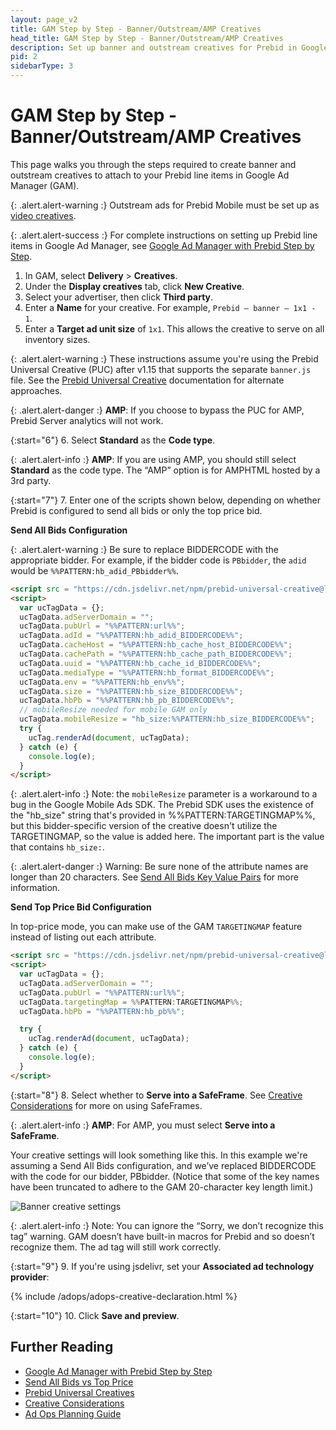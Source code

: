 ```yaml
---
layout: page_v2
title: GAM Step by Step - Banner/Outstream/AMP Creatives
head_title: GAM Step by Step - Banner/Outstream/AMP Creatives
description: Set up banner and outstream creatives for Prebid in Google Ad Manager.
pid: 2
sidebarType: 3
---
```


# GAM Step by Step - Banner/Outstream/AMP Creatives

This page walks you through the steps required to create banner and outstream creatives to attach to your Prebid line items in Google Ad Manager (GAM).

{: .alert.alert-warning :}
Outstream ads for Prebid Mobile must be set up as [video creatives](/adops/setting-up-prebid-video-in-dfp.html).

{: .alert.alert-success :}
For complete instructions on setting up Prebid line items in Google Ad Manager, see [Google Ad Manager with Prebid Step by Step](/adops/step-by-step.html).

1. In GAM, select **Delivery** > **Creatives**.
2. Under the **Display creatives** tab, click **New Creative**.
3. Select your advertiser, then click **Third party**.
4. Enter a **Name** for your creative. For example, `Prebid – banner – 1x1 - 1`.
5. Enter a **Target ad unit size** of `1x1`. This allows the creative to serve on all inventory sizes.

{: .alert.alert-warning :}
These instructions assume you're using the Prebid Universal Creative (PUC) after v1.15 that supports the separate `banner.js` file. See the [Prebid Universal Creative](/overview/prebid-universal-creative.html) documentation for alternate approaches.

{: .alert.alert-danger :}
**AMP**: If you choose to bypass the PUC for AMP, Prebid Server analytics will not work.

{:start="6"}
6. Select **Standard** as the **Code type**.

{: .alert.alert-info :}
**AMP**: If you are using AMP, you should still select **Standard** as the code type. The “AMP” option is for AMPHTML hosted by a 3rd party.

{:start="7"}
7. Enter one of the scripts shown below, depending on whether Prebid is configured to send all bids or only the top price bid.

**Send All Bids Configuration**

{: .alert.alert-warning :}
Be sure to replace BIDDERCODE with the appropriate bidder. For example, if the bidder code is `PBbidder`, the `adid` would be `%%PATTERN:hb_adid_PBbidder%%`.

```html
<script src = "https://cdn.jsdelivr.net/npm/prebid-universal-creative@latest/dist/%%PATTERN:hb_format%%.js"></script>
<script>
  var ucTagData = {};
  ucTagData.adServerDomain = "";
  ucTagData.pubUrl = "%%PATTERN:url%%";
  ucTagData.adId = "%%PATTERN:hb_adid_BIDDERCODE%%";
  ucTagData.cacheHost = "%%PATTERN:hb_cache_host_BIDDERCODE%%";
  ucTagData.cachePath = "%%PATTERN:hb_cache_path_BIDDERCODE%%";
  ucTagData.uuid = "%%PATTERN:hb_cache_id_BIDDERCODE%%";
  ucTagData.mediaType = "%%PATTERN:hb_format_BIDDERCODE%%";
  ucTagData.env = "%%PATTERN:hb_env%%";
  ucTagData.size = "%%PATTERN:hb_size_BIDDERCODE%%";
  ucTagData.hbPb = "%%PATTERN:hb_pb_BIDDERCODE%%";
  // mobileResize needed for mobile GAM only
  ucTagData.mobileResize = "hb_size:%%PATTERN:hb_size_BIDDERCODE%%";
  try {
    ucTag.renderAd(document, ucTagData);
  } catch (e) {
    console.log(e);
  }
</script>
```

{: .alert.alert-info :}
Note: the `mobileResize` parameter is a workaround to a bug in the Google Mobile Ads SDK. The Prebid SDK uses the existence of the "hb_size" string that's provided in %%PATTERN:TARGETINGMAP%%, but this bidder-specific version of the creative doesn't utilize the TARGETINGMAP, so the value is added here. The important part is the value that contains `hb_size:`.

{: .alert.alert-danger :}
Warning: Be sure none of the attribute names are longer than 20 characters. See [Send All Bids Key Value Pairs](/adops/send-all-vs-top-price.html#key-value-pairs) for more information.

**Send Top Price Bid Configuration**

In top-price mode, you can make use of the GAM `TARGETINGMAP` feature instead of listing out each attribute.

```html
<script src = "https://cdn.jsdelivr.net/npm/prebid-universal-creative@latest/dist/%%PATTERN:hb_format%%.js"></script>
<script>
  var ucTagData = {};
  ucTagData.adServerDomain = "";
  ucTagData.pubUrl = "%%PATTERN:url%%";
  ucTagData.targetingMap = %%PATTERN:TARGETINGMAP%%;
  ucTagData.hbPb = "%%PATTERN:hb_pb%%";

  try {
    ucTag.renderAd(document, ucTagData);
  } catch (e) {
    console.log(e);
  }
</script>
```

{:start="8"}
8. Select whether to **Serve into a SafeFrame**. See [Creative Considerations](/adops/creative-considerations.html) for more on using SafeFrames.

{: .alert.alert-info :}
**AMP**: For AMP, you must select **Serve into a SafeFrame**.

Your creative settings will look something like this. In this example we're assuming a Send All Bids configuration, and we’ve replaced BIDDERCODE with the code for our bidder, PBbidder. (Notice that some of the key names have been truncated to adhere to the GAM 20-character key length limit.)

![Banner creative settings](/assets/images/ad-ops/gam-sbs/banner-creative-settings.png)

{: .alert.alert-info :}
Note: You can ignore the “Sorry, we don’t recognize this tag” warning. GAM doesn’t have built-in macros for Prebid and so doesn’t recognize them. The ad tag will still work correctly.

{:start="9"}
9. If you're using jsdelivr, set your **Associated ad technology provider**:

{% include /adops/adops-creative-declaration.html %}

{:start="10"}
10. Click **Save and preview**.

## Further Reading

* [Google Ad Manager with Prebid Step by Step](/adops/step-by-step.html)
* [Send All Bids vs Top Price](/adops/send-all-vs-top-price.html)
* [Prebid Universal Creatives](/overview/prebid-universal-creative.html)
* [Creative Considerations](/adops/creative-considerations.html)
* [Ad Ops Planning Guide](/adops/adops-planning-guide.html)
